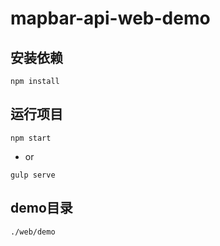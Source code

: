 # mapbar-api-web-demo

## 安装依赖
`npm install`

## 运行项目
`npm start`
- or

`gulp serve`

## demo目录
`./web/demo`